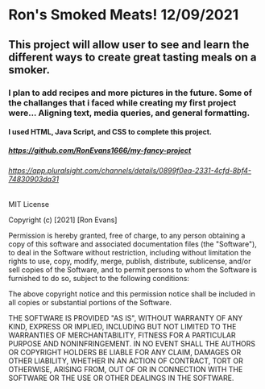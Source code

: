 # Ron's Smoked Meats! 12/09/2021

## This project will allow user to see and learn the different ways to create great tasting meals on a smoker. 

### I plan to add recipes and more pictures in the future. Some of the challanges that i faced while creating my first project were... Aligning text, media queries, and general formatting.

#### I used HTML, Java Script, and CSS to complete this project.

##### https://github.com/RonEvans1666/my-fancy-project

###### https://app.pluralsight.com/channels/details/0899f0ea-2331-4cfd-8bf4-74830903da31
 

MIT License

Copyright (c) [2021] [Ron Evans]

Permission is hereby granted, free of charge, to any person obtaining a copy
of this software and associated documentation files (the "Software"), to deal
in the Software without restriction, including without limitation the rights
to use, copy, modify, merge, publish, distribute, sublicense, and/or sell
copies of the Software, and to permit persons to whom the Software is
furnished to do so, subject to the following conditions:

The above copyright notice and this permission notice shall be included in all
copies or substantial portions of the Software.

THE SOFTWARE IS PROVIDED "AS IS", WITHOUT WARRANTY OF ANY KIND, EXPRESS OR
IMPLIED, INCLUDING BUT NOT LIMITED TO THE WARRANTIES OF MERCHANTABILITY,
FITNESS FOR A PARTICULAR PURPOSE AND NONINFRINGEMENT. IN NO EVENT SHALL THE
AUTHORS OR COPYRIGHT HOLDERS BE LIABLE FOR ANY CLAIM, DAMAGES OR OTHER
LIABILITY, WHETHER IN AN ACTION OF CONTRACT, TORT OR OTHERWISE, ARISING FROM,
OUT OF OR IN CONNECTION WITH THE SOFTWARE OR THE USE OR OTHER DEALINGS IN THE
SOFTWARE.
